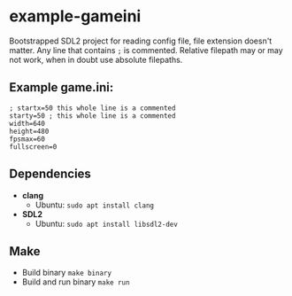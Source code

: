 # example-gameini
Bootstrapped SDL2 project for reading config file, file extension doesn't matter. Any line that contains ```;``` is commented. Relative filepath may or may not work, when in doubt use absolute filepaths.

## **Example game.ini:**
```
; startx=50 this whole line is a commented
starty=50 ; this whole line is a commented
width=640
height=480
fpsmax=60
fullscreen=0
```

## Dependencies
* **clang**
  - Ubuntu: ```sudo apt install clang```
* **SDL2**
  - Ubuntu: ``` sudo apt install libsdl2-dev ```

## Make
* Build binary ```make binary```
* Build and run binary ```make run```
